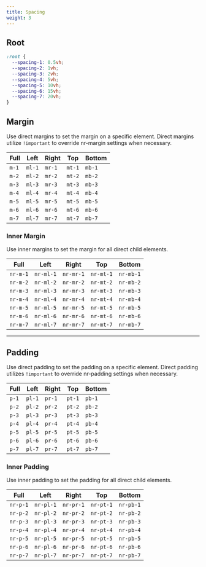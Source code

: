 ```yaml
---
title: Spacing
weight: 3
---
```


## Root 

```css
:root {
  --spacing-1: 0.5vh;
  --spacing-2: 1vh;
  --spacing-3: 2vh;
  --spacing-4: 5vh;
  --spacing-5: 10vh;
  --spacing-6: 15vh;
  --spacing-7: 20vh;
}
```


## Margin 

Use direct margins to set the margin on a specific element.  Direct margins utilize `!important` to override nr-margin settings when necessary.

|Full|Left|Right|Top|Bottom|
|-|-|-|-|-|
|`m-1`|`ml-1`|`mr-1`|`mt-1`|`mb-1`|
|`m-2`|`ml-2`|`mr-2`|`mt-2`|`mb-2`|
|`m-3`|`ml-3`|`mr-3`|`mt-3`|`mb-3`|
|`m-4`|`ml-4`|`mr-4`|`mt-4`|`mb-4`|
|`m-5`|`ml-5`|`mr-5`|`mt-5`|`mb-5`|
|`m-6`|`ml-6`|`mr-6`|`mt-6`|`mb-6`|
|`m-7`|`ml-7`|`mr-7`|`mt-7`|`mb-7`|


### Inner Margin 

Use inner  margins to set the margin for all direct child elements.

|Full|Left|Right|Top|Bottom|
|-|-|-|-|-|
|`nr-m-1`|`nr-ml-1`|`nr-mr-1`|`nr-mt-1`|`nr-mb-1`|
|`nr-m-2`|`nr-ml-2`|`nr-mr-2`|`nr-mt-2`|`nr-mb-2`|
|`nr-m-3`|`nr-ml-3`|`nr-mr-3`|`nr-mt-3`|`nr-mb-3`|
|`nr-m-4`|`nr-ml-4`|`nr-mr-4`|`nr-mt-4`|`nr-mb-4`|
|`nr-m-5`|`nr-ml-5`|`nr-mr-5`|`nr-mt-5`|`nr-mb-5`|
|`nr-m-6`|`nr-ml-6`|`nr-mr-6`|`nr-mt-6`|`nr-mb-6`|
|`nr-m-7`|`nr-ml-7`|`nr-mr-7`|`nr-mt-7`|`nr-mb-7`|
 
--- 

## Padding 

Use direct padding to set the padding on a specific element.  Direct padding utilizes `!important` to override nr-padding settings when necessary.

|Full|Left|Right|Top|Bottom|
|-|-|-|-|-|
|`p-1`|`pl-1`|`pr-1`|`pt-1`|`pb-1`|
|`p-2`|`pl-2`|`pr-2`|`pt-2`|`pb-2`|
|`p-3`|`pl-3`|`pr-3`|`pt-3`|`pb-3`|
|`p-4`|`pl-4`|`pr-4`|`pt-4`|`pb-4`|
|`p-5`|`pl-5`|`pr-5`|`pt-5`|`pb-5`|
|`p-6`|`pl-6`|`pr-6`|`pt-6`|`pb-6`|
|`p-7`|`pl-7`|`pr-7`|`pt-7`|`pb-7`|


### Inner Padding 

Use inner padding to set the padding for all direct child elements.

|Full|Left|Right|Top|Bottom|
|-|-|-|-|-|
|`nr-p-1`|`nr-pl-1`|`nr-pr-1`|`nr-pt-1`|`nr-pb-1`|
|`nr-p-2`|`nr-pl-2`|`nr-pr-2`|`nr-pt-2`|`nr-pb-2`|
|`nr-p-3`|`nr-pl-3`|`nr-pr-3`|`nr-pt-3`|`nr-pb-3`|
|`nr-p-4`|`nr-pl-4`|`nr-pr-4`|`nr-pt-4`|`nr-pb-4`|
|`nr-p-5`|`nr-pl-5`|`nr-pr-5`|`nr-pt-5`|`nr-pb-5`|
|`nr-p-6`|`nr-pl-6`|`nr-pr-6`|`nr-pt-6`|`nr-pb-6`|
|`nr-p-7`|`nr-pl-7`|`nr-pr-7`|`nr-pt-7`|`nr-pb-7`|
 